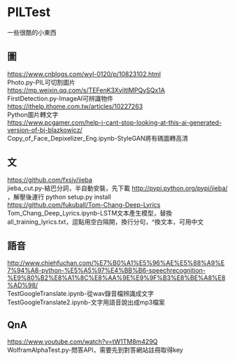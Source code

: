 # PILTest
一些很酷的小東西  

## 圖
https://www.cnblogs.com/wyl-0120/p/10823102.html  
Photo.py-PIL可切割圖片    
https://mp.weixin.qq.com/s/TEFenK3XyiltlMPQySQx1A  
FirstDetection.py-ImageAI可辨識物件  
https://ithelp.ithome.com.tw/articles/10227263  
Python圖片轉文字   
https://www.pcgamer.com/help-i-cant-stop-looking-at-this-ai-generated-version-of-bj-blazkowicz/  
Copy_of_Face_Depixelizer_Eng.ipynb-StyleGAN將有碼圖轉高清  

## 文
https://github.com/fxsjy/jieba  
jieba_cut.py-結巴分詞，半自動安裝，先下載 http://pypi.python.org/pypi/jieba/ ，解壓後運行 python setup.py install  
https://github.com/fukuball/Tom-Chang-Deep-Lyrics  
Tom_Chang_Deep_Lyrics.ipynb-LSTM文本產生模型，替換all_training_lyrics.txt，逗點用空白隔開，換行分句，^換文本，可用中文   

## 語音
http://www.chiehfuchan.com/%E7%B0%A1%E5%96%AE%E5%88%A9%E7%94%A8-python-%E5%A5%97%E4%BB%B6-speechrecognition-%E9%80%B2%E8%A1%8C%E8%AA%9E%E9%9F%B3%E8%BE%A8%E8%AD%98/    
TestGoogleTranslate.ipynb-從wav錄音檔辨識成文字  
TestGoogleTranslate2.ipynb-文字用語音說出成mp3檔案  

## QnA
https://www.youtube.com/watch?v=tW1TM8m429Q  
WolframAlphaTest.py-問答API，需要先到對答網站註冊取得key  
